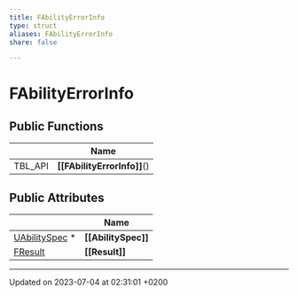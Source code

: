 ```yaml
---
title: FAbilityErrorInfo
type: struct
aliases: FAbilityErrorInfo
share: false

---
```


# FAbilityErrorInfo





## Public Functions

|                | Name           |
| -------------- | -------------- |
| TBL_API | **[[FAbilityErrorInfo]]**() |

## Public Attributes

|                | Name           |
| -------------- | -------------- |
| [UAbilitySpec](/docs/SDK/Source/Classes/classUAbilitySpec.md) * | **[[AbilitySpec]]**  |
| [FResult](/docs/SDK/Source/Classes/structFResult.md) | **[[Result]]**  |

-------------------------------

Updated on 2023-07-04 at 02:31:01 +0200